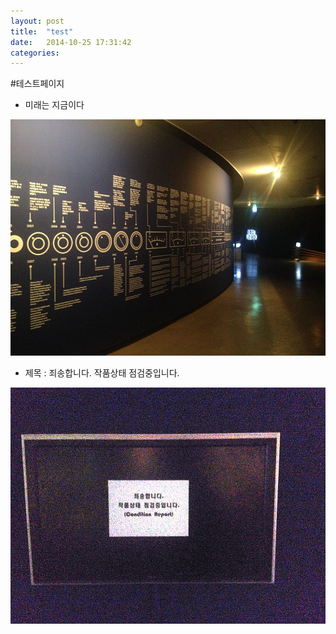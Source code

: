 ```yaml
---
layout: post
title:  "test"
date:   2014-10-25 17:31:42
categories: 
---
```


#테스트페이지

- 미래는 지금이다

![미래는 지금이다](/images/2014/10/IMG_8708.JPG)

- 제목 : 죄송합니다. 작품상태 점검중입니다.

![제목 : 죄송합니다. 작품상태 점검중입니다.](/images/2014/10/IMG_8709.JPG)
